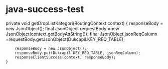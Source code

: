 # java-success-test




private void getDropListKategori(RoutingContext context) {
	responseBody = new JsonObject();
		final JsonObject requestBody =new JsonObject(context.getBodyAsString());
		final JsonObject jsonReqColumn =requestBody.getJsonObject(Dukcapil.KEY_REQ_TABLE);
		
		responseBody = new JsonObject();
		responseBody.put(Dukcapil.KEY_REQ_TABLE, jsonReqColumn);
		responseClientSuccess(context, responseBody);	
	}
		
